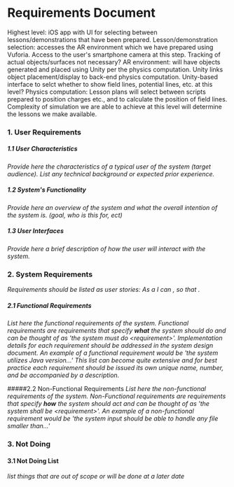 # Requirements Document



Highest level: iOS app with UI for selecting between lessons/demonstrations that have been prepared. 
Lesson/demonstration selection: accesses the AR environment which we have prepared using Vuforia. Access to the user's smartphone camera at this step. Tracking of actual objects/surfaces not necessary? 
AR environment: will have objects generated and placed using Unity per the physics computation. Unity links object placement/display to back-end physics computation. Unity-based interface to selct whether to show field lines, potential lines, etc. at this level?
Physics computation: Lesson plans will select between scripts prepared to position charges etc., and to calculate the position of field lines. Complexity of simulation we are able to achieve at this level will determine the lessons we make available. 





### 1. User Requirements


##### 1.1 User Characteristics  
*Provide here the characteristics of a typical user of the system (target audience). List any technical background or expected prior experience.*  

##### 1.2 System's Functionality  
*Provide here an overview of the system and what the overall intention of the system is. (goal, who is this for, ect)* 
      
##### 1.3 User Interfaces   
*Provide here a brief description of how the user will interact with the system.*

### 2. System Requirements  
*Requirements should be listed as user stories: As a <role> I can <capability>, so that <receive benefit>.*

##### 2.1 Functional Requirements
*List here the functional requirements of the system. Functional requirements are requirements that specify __what__ the system should do and can be thought of as 'the system must do <requirement\>'. Implementation details for each requirement should be addressed in the system design document. An example of a functional requirement would be 'the system utilizes Java version...' This list can become quite extensive and for best practice each requirement should be issued its own unique name, number, and be accompanied by a description.*

#####2.2 Non-Functional Requirements
*List here the non-functional requirements of the system. Non-Functional requirements are requirements that specify __how__ the system should act and can be thought of as 'the system shall be <requirement\>'. An example of a non-functional requirement would be 'the system input should be able to handle any file smaller than...'*


### 3. Not Doing

#### 3.1 Not Doing List
*list things that are out of scope or will be done at a later date*
